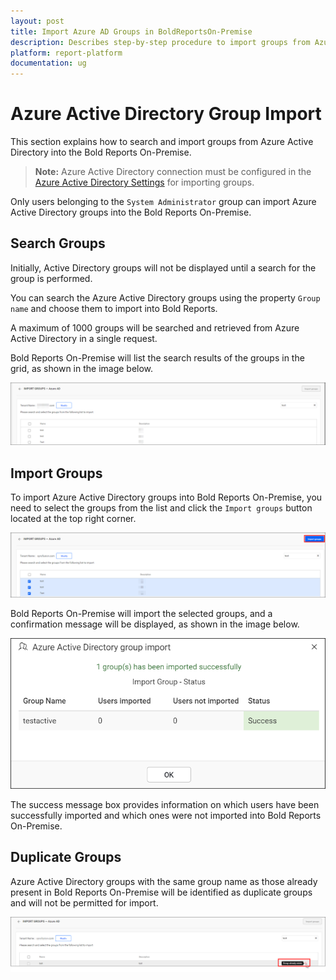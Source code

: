 ```yaml
---
layout: post
title: Import Azure AD Groups in BoldReportsOn-Premise
description: Describes step-by-step procedure to import groups from Azure Active Directory into the Bold Reports On-Premise.
platform: report-platform
documentation: ug
---
```


# Azure Active Directory Group Import

This section explains how to search and import groups from Azure Active Directory into the Bold Reports On-Premise.

> **Note:** Azure Active Directory connection must be configured in the [Azure Active Directory Settings](./../../../../manage-app-settings/azure-active-directory/) for importing groups.

Only users belonging to the `System Administrator` group can import Azure Active Directory groups into the Bold Reports On-Premise.

## Search Groups

Initially, Active Directory groups will not be displayed until a search for the group is performed.

You can search the Azure Active Directory groups using the property `Group name` and choose them to import into Bold Reports.

A maximum of 1000 groups will be searched and retrieved from Azure Active Directory in a single request.

Bold Reports On-Premise will list the search results of the groups in the grid, as shown in the image below.

![Import groups from Azure Active Directory Server](/static/assets/on-premise/images/manage-users-and-groups/groups/import-from-azure-active-directory/Searched-azure-groups-list.png)

## Import Groups

To import Azure Active Directory groups into Bold Reports On-Premise, you need to select the groups from the list and click the `Import groups` button located at the top right corner.

![Import groups from Azure Active Directory](/static/assets/on-premise/images/manage-users-and-groups/groups/import-from-azure-active-directory/import-groups-from-azure.png)

Bold Reports On-Premise will import the selected groups, and a confirmation message will be displayed, as shown in the image below.

![Success message after imported the Azure Active Directory groups](/static/assets/on-premise/images/manage-users-and-groups/groups/import-from-azure-active-directory/Azure-Active-Directory-group-import-success-window.png)

The success message box provides information on which users have been successfully imported and which ones were not imported into Bold Reports On-Premise.

## Duplicate Groups

Azure Active Directory groups with the same group name as those already present in Bold Reports On-Premise will be identified as duplicate groups and will not be permitted for import.

![Duplicated Azure Active Directory Groups](/static/assets/on-premise/images/manage-users-and-groups/groups/import-from-azure-active-directory/Azure-Active-Directory-Duplicate-group.png)